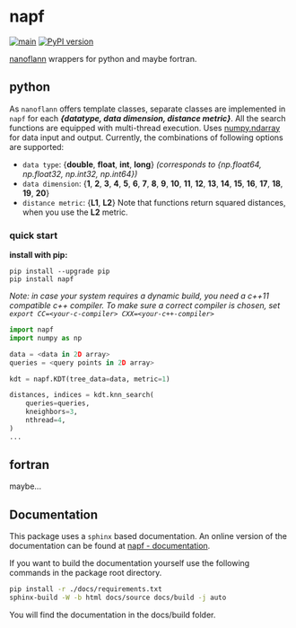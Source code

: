 # napf
[![main](https://github.com/tataratat/napf/actions/workflows/main.yml/badge.svg)](https://github.com/tataratat/napf/actions/workflows/main.yml)
[![PyPI version](https://badge.fury.io/py/napf.svg)](https://badge.fury.io/py/napf)

[nanoflann](https://github.com/jlblancoc/nanoflann) wrappers for python and maybe fortran.

## python
As `nanoflann` offers template classes, separate classes are implemented in `napf` for each ___{datatype, data dimension, distance metric}___. All the search functions are equipped with multi-thread execution. Uses [numpy.ndarray](https://numpy.org/doc/stable/reference/generated/numpy.ndarray.html) for data input and output.
Currently, the combinations of following options are supported:
- `data type`: {__double__, __float__, __int__, __long__}  _(corresponds to {np.float64, np.float32, np.int32, np.int64})_
- `data dimension`: {__1__, __2__, __3__, __4__, __5__, __6__, __7__, __8__, __9__, __10__, __11__, __12__, __13__, __14__, __15__, __16__, __17__, __18__, __19__, __20__}
- `distance metric`: {__L1__, __L2__}
Note that functions return squared distances, when you use the __L2__ metric.

### quick start
__install with pip:__
```
pip install --upgrade pip
pip install napf
```
_Note: in case your system requires a dynamic build, you need a c++11 compatible c++ compiler. To make sure a correct compiler is chosen, set `export CC=<your-c-compiler> CXX=<your-c++-compiler>`_

```python
import napf
import numpy as np

data = <data in 2D array>
queries = <query points in 2D array>

kdt = napf.KDT(tree_data=data, metric=1)

distances, indices = kdt.knn_search(
    queries=queries,
    kneighbors=3,
    nthread=4,
)
...
```

## fortran
maybe...


## Documentation
This package uses a `sphinx` based documentation. An online version of the documentation can be found at [napf - documentation](https://tataratat.github.io/napf/).

If you want to build the documentation yourself use the following commands in the package root directory.
```bash
pip install -r ./docs/requirements.txt
sphinx-build -W -b html docs/source docs/build -j auto
```

You will find the documentation in the docs/build folder.

